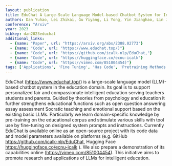 ```yaml
---
layout: publication
title: EduChat A Large-Scale Language Model-based Chatbot System for Intelligent Education
authors: Dan Yuhao, Lei Zhikai, Gu Yiyang, Li Yong, Yin Jianghao, Lin Jiaju, Ye Linhao, Tie Zhiyan, Zhou Yougen, Wang Yilei, Zhou Aimin, Zhou Ze, Chen Qin, Zhou Jie, He Liang, Qiu Xipeng
conference: "Arxiv"
year: 2023
bibkey: dan2023educhat
additional_links:
  - {name: "Paper", url: "https://arxiv.org/abs/2308.02773"}
  - {name: "Code", url: "https://www.educhat.top/)"}
  - {name: "Code", url: "https://github.com/icalk-nlp/EduChat,"}
  - {name: "Code", url: "https://huggingface.co/ecnu-icalk"}
  - {name: "Code", url: "https://vimeo.com/851004454)"}
tags: ['Applications', 'Fine Tuning', 'Has Code', 'Pretraining Methods', 'Prompting', 'Reinforcement Learning', 'Tools', 'Training Techniques']
---
```

EduChat (https://www.educhat.top/) is a large-scale language model (LLM)-based chatbot system in the education domain. Its goal is to support personalized fair and compassionate intelligent education serving teachers students and parents. Guided by theories from psychology and education it further strengthens educational functions such as open question answering essay assessment Socratic teaching and emotional support based on the existing basic LLMs. Particularly we learn domain-specific knowledge by pre-training on the educational corpus and stimulate various skills with tool use by fine-tuning on designed system prompts and instructions. Currently EduChat is available online as an open-source project with its code data and model parameters available on platforms (e.g. GitHub https://github.com/icalk-nlp/EduChat, Hugging Face https://huggingface.co/ecnu-icalk ). We also prepare a demonstration of its capabilities online (https://vimeo.com/851004454). This initiative aims to promote research and applications of LLMs for intelligent education.
